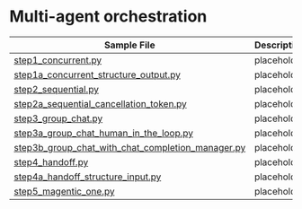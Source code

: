 # Multi-agent orchestration

| Sample File                                                                 | Description  |
|-----------------------------------------------------------------------------|--------------|
| [step1_concurrent.py](step1_concurrent.py)                                  | placeholder  |
| [step1a_concurrent_structure_output.py](step1a_concurrent_structure_output.py) | placeholder  |
| [step2_sequential.py](step2_sequential.py)                                  | placeholder  |
| [step2a_sequential_cancellation_token.py](step2a_sequential_cancellation_token.py) | placeholder  |
| [step3_group_chat.py](step3_group_chat.py)                                  | placeholder  |
| [step3a_group_chat_human_in_the_loop.py](step3a_group_chat_human_in_the_loop.py) | placeholder  |
| [step3b_group_chat_with_chat_completion_manager.py](step3b_group_chat_with_chat_completion_manager.py) | placeholder  |
| [step4_handoff.py](step4_handoff.py)                                        | placeholder  |
| [step4a_handoff_structure_input.py](step4a_handoff_structure_input.py)      | placeholder  |
| [step5_magentic_one.py](step5_magentic_one.py)                              | placeholder  |
